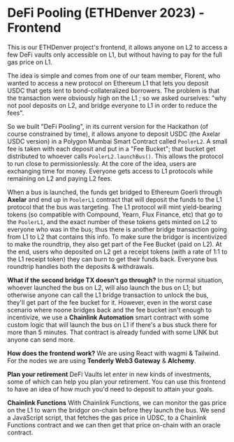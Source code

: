 # DeFi Pooling (ETHDenver 2023) - Frontend

This is our ETHDenver project's frontend, it allows anyone on L2 to access a few DeFi vaults only accessible on L1, but without having to pay for the full gas price on L1.

The idea is simple and comes from one of our team member, Florent, who wanted to access a new protocol on Ethereum L1 that lets you deposit USDC that gets lent to bond-collateralized borrowers. The problem is that the transaction were obviously high on the L1 ; so we asked ourselves: "why not pool deposits on L2, and bridge everyone to L1 in order to reduce the fees".

So we built "DeFi Pooling", in its current version for the Hackathon (of course constrained by time), it allows anyone to deposit USDC (the Axelar USDC version) in a Polygon Mumbai Smart Contract called `PoolerL2`. A small fee is taken with each deposit and put in a "Fee Bucket"; that bucket get distributed to whoever calls `PoolerL2.launchBus()`. This allows the protocol to run close to permissionlessly. At the core of the idea, users are exchanging time for money. Everyone gets access to L1 protocols while remaining on L2 and paying L2 fees.

When a bus is launched, the funds get bridged to Ethereum Goerli through **Axelar** and end up in `PoolerL1` contract that will deposit the funds to the L1 protocol that the bus was targeting. The L1 protocol will mint yield-bearing tokens (so compatible with Compound, Yearn, Flux Finance, etc) that go to the `PoolerL1`, and the exact number of these tokens gets minted on L2 to everyone who was in the bus; thus there is another bridge transaction going from L1 to L2 that contains this info. To make sure the bridgor is incentivized to make the roundtrip, they also get part of the Fee Bucket (paid on L2). At the end, users who deposited on L2 get a receipt tokens (with a rate of 1:1 to the L1 receipt token) they can burn to get their funds back. Everyone bus roundtrip handles both the deposits & withdrawals.

**What if the second bridge TX doesn't go through?**
In the normal situation, whoever launched the bus on L2, will also launch the bus on L1; but otherwise anyone can call the L1 bridge transaction to unlock the bus, they'll get part of the fee bucket for it. However, even in the worst case scenario where noone bridges back and the fee bucket isn't enough to incentivize, we use a **Chainlink Automation** smart contract with some custom logic that will launch the bus on L1 if there's a bus stuck there for more than 5 minutes. That contract is already funded with some LINK but anyone can send more.

**How does the frontend work?**
We are using React with wagmi & Tailwind. For the nodes we are using **Tenderly Web3 Gateway** & **Alchemy**.

**Plan your retirement**
DeFi Vaults let enter in new kinds of investments, some of which can help you plan your retirement. You can use this frontend to have an idea of how much you'd need to deposit to attain your goals.

**Chainlink Functions**
With Chainlink Functions, we can monitor the gas price on the L1 to warn the bridgor on-chain before they launch the bus. We send a JavaScript script, that fetches the gas price in UDSC, to a Chainlink Functions contract and we can then get that price on-chain with an oracle contract.
